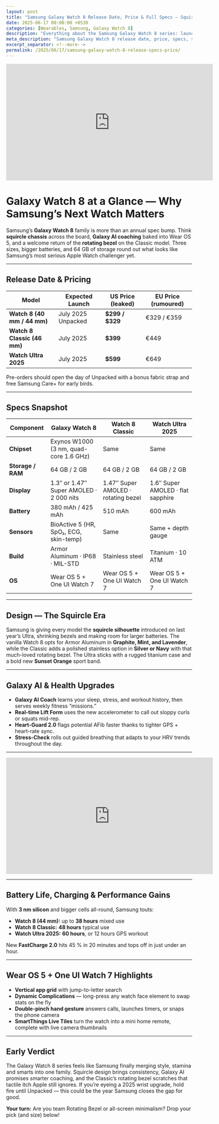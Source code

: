 ```yaml
---
layout: post
title: "Samsung Galaxy Watch 8 Release Date, Price & Full Specs — Squircle Style Meets Galaxy AI"
date: 2025-06-17 00:00:00 +0530
categories: [Wearables, Samsung, Galaxy Watch 8]
description: "Everything about the Samsung Galaxy Watch 8 series: launch timeline, squircle redesign, Exynos W1000 power, Galaxy AI health coach, price leaks, battery life and first impressions."
meta_description: "Samsung Galaxy Watch 8 release date, price, specs, squircle design, rotating bezel, Galaxy AI, 64 GB storage, battery upgrade, Wear OS 5 — complete guide."
excerpt_separator: <!--more-->
permalink: /2025/06/17/samsung-galaxy-watch-8-release-specs-price/
---
```


<!-- Main-page video -->
<div class="video-embed">
  <iframe
    width="560"
    height="315"
    src="https://www.youtube.com/embed/TGZLhj1zJGU"
    title="Galaxy Watch 8 Classic Confirmed – 4 New Features"
    frameborder="0"
    allow="accelerometer; autoplay; clipboard-write; encrypted-media; gyroscope; picture-in-picture"
    allowfullscreen>
  </iframe>
</div>

<!--more-->

# Galaxy Watch 8 at a Glance — Why Samsung’s Next Watch Matters  

Samsung’s **Galaxy Watch 8** family is more than an annual spec bump. Think **squircle chassis** across the board, **Galaxy AI coaching** baked into Wear OS 5, and a welcome return of the **rotating bezel** on the Classic model. Three sizes, bigger batteries, and 64 GB of storage round out what looks like Samsung’s most serious Apple Watch challenger yet.

---

## Release Date & Pricing  

| Model | Expected Launch | US Price (leaked) | EU Price (rumoured) |
|-------|-----------------|-------------------|---------------------|
| **Watch 8 (40 mm / 44 mm)** | July 2025 Unpacked | **$299 / $329** | €329 / €359 |
| **Watch 8 Classic (46 mm)** | July 2025 | **$399** | €449 |
| **Watch Ultra 2025** | July 2025 | **$599** | €649 |

Pre-orders should open the day of Unpacked with a bonus fabric strap and free Samsung Care+ for early birds.

---

## Specs Snapshot  

| Component | Galaxy Watch 8 | Watch 8 Classic | Watch Ultra 2025 |
|-----------|----------------|-----------------|------------------|
| **Chipset** | Exynos W1000 (3 nm, quad-core 1.6 GHz) | Same | Same |
| **Storage / RAM** | 64 GB / 2 GB | 64 GB / 2 GB | 64 GB / 2 GB |
| **Display** | 1.3″ or 1.47″ Super AMOLED · 2 000 nits | 1.47″ Super AMOLED · rotating bezel | 1.6″ Super AMOLED · flat sapphire |
| **Battery** | 380 mAh / 425 mAh | 510 mAh | 600 mAh |
| **Sensors** | BioActive 5 (HR, SpO₂, ECG, skin-temp) | Same | Same + depth gauge |
| **Build** | Armor Aluminum · IP68 · MIL-STD | Stainless steel | Titanium · 10 ATM |
| **OS** | Wear OS 5 + One UI Watch 7 | Wear OS 5 + One UI Watch 7 | Wear OS 5 + One UI Watch 7 |

---

## Design — The Squircle Era  

Samsung is giving every model the **squircle silhouette** introduced on last year’s Ultra, shrinking bezels and making room for larger batteries. The vanilla Watch 8 opts for Armor Aluminum in **Graphite, Mint, and Lavender**, while the Classic adds a polished stainless option in **Silver or Navy** with that much-loved rotating bezel. The Ultra sticks with a rugged titanium case and a bold new **Sunset Orange** sport band.

---

## Galaxy AI & Health Upgrades  

* **Galaxy AI Coach** learns your sleep, stress, and workout history, then serves weekly fitness “missions.”  
* **Real-time Lift Form** uses the new accelerometer to call out sloppy curls or squats mid-rep.  
* **Heart-Guard 2.0** flags potential AFib faster thanks to tighter GPS + heart-rate sync.  
* **Stress-Check** rolls out guided breathing that adapts to your HRV trends throughout the day.

---

<!-- Mid-post video -->
<div class="video-embed">
  <iframe
    width="560"
    height="315"
    src="https://www.youtube.com/embed/cnvNAHhAb9E"
    title="Galaxy Watch 8 & Watch Ultra – Official First Look!"
    frameborder="0"
    allow="accelerometer; autoplay; clipboard-write; encrypted-media; gyroscope; picture-in-picture"
    allowfullscreen>
  </iframe>
</div>

---

## Battery Life, Charging & Performance Gains  

With **3 nm silicon** and bigger cells all-round, Samsung touts:

* **Watch 8 (44 mm):** up to **38 hours** mixed use  
* **Watch 8 Classic:** **48 hours** typical use  
* **Watch Ultra 2025:** **60 hours**, or 12 hours GPS workout  

New **FastCharge 2.0** hits 45 % in 20 minutes and tops off in just under an hour.

---

## Wear OS 5 + One UI Watch 7 Highlights  

* **Vertical app grid** with jump-to-letter search  
* **Dynamic Complications** — long-press any watch face element to swap stats on the fly  
* **Double-pinch hand gesture** answers calls, launches timers, or snaps the phone camera  
* **SmartThings Live Tiles** turn the watch into a mini home remote, complete with live camera thumbnails

---

## Early Verdict  

The Galaxy Watch 8 series feels like Samsung finally merging style, stamina and smarts into one family. Squircle design brings consistency, Galaxy AI promises smarter coaching, and the Classic’s rotating bezel scratches that tactile itch Apple still ignores. If you’re eyeing a 2025 wrist upgrade, hold fire until Unpacked — this could be the year Samsung closes the gap for good.

**Your turn:** Are you team Rotating Bezel or all-screen minimalism? Drop your pick (and size) below!
